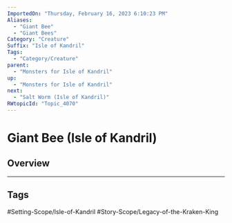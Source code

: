 ```yaml
---
ImportedOn: "Thursday, February 16, 2023 6:10:23 PM"
Aliases:
  - "Giant Bee"
  - "Giant Bees"
Category: "Creature"
Suffix: "Isle of Kandril"
Tags:
  - "Category/Creature"
parent:
  - "Monsters for Isle of Kandril"
up:
  - "Monsters for Isle of Kandril"
next:
  - "Salt Worm (Isle of Kandril)"
RWtopicId: "Topic_4070"
---
```

# Giant Bee (Isle of Kandril)
## Overview

---
## Tags
#Setting-Scope/Isle-of-Kandril #Story-Scope/Legacy-of-the-Kraken-King


